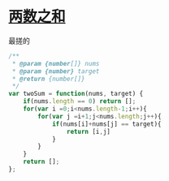 # [两数之和](https://leetcode-cn.com/problems/two-sum/)

最搓的

```js
/**
 * @param {number[]} nums
 * @param {number} target
 * @return {number[]}
 */
var twoSum = function(nums, target) {
    if(nums.length == 0) return [];
    for(var i =0;i<nums.length-1;i++){
        for(var j =i+1;j<nums.length;j++){
            if(nums[i]+nums[j] == target){
                return [i,j]
            }
        }
    }
    return [];
};
```

